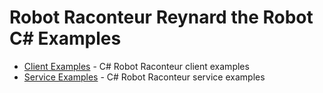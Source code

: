 # Robot Raconteur Reynard the Robot C\# Examples

- [Client Examples](client) - C\# Robot Raconteur client examples
- [Service Examples](service) - C\# Robot Raconteur service examples
